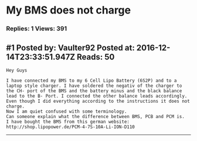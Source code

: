 # My BMS does not charge

### Replies: 1 Views: 391

## \#1 Posted by: Vaulter92 Posted at: 2016-12-14T23:33:51.947Z Reads: 50

```
Hey Guys

I have connected my BMS to my 6 Cell Lipo Battery (6S2P) and to a laptop style charger. I have soldered the negativ of the charger to the CH- port of the BMS and the battery minus and the black balance lead to the B- Port. I connected the other balance leads accordingly.
Even though I did everything according to the instructions it does not charge.
Now I am quiet confused with some terminology.
Can someone explain what the difference between BMS, PCB and PCM is.
I have bought the BMS from this german website:
http://shop.lipopower.de/PCM-4-7S-10A-Li-ION-D110
```

---
